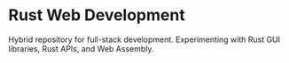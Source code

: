 # Rust Web Development
Hybrid repository for full-stack development. Experimenting with Rust GUI libraries, Rust APIs, and Web Assembly.
